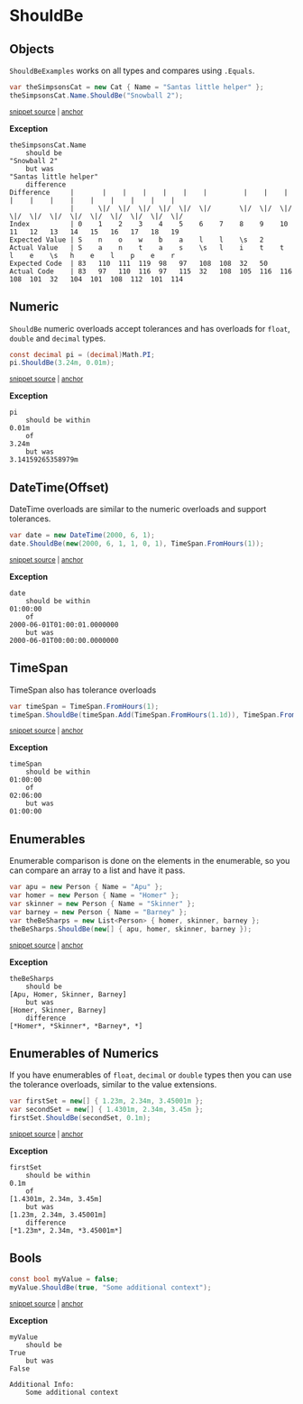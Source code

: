 # ShouldBe


## Objects

`ShouldBeExamples` works on all types and compares using `.Equals`.

<!-- snippet: ShouldBeObjects -->
<a id='eea0f4bf'></a>
```cs
var theSimpsonsCat = new Cat { Name = "Santas little helper" };
theSimpsonsCat.Name.ShouldBe("Snowball 2");
```
<sup><a href='/src/DocumentationExamples/ShouldBeExamples.cs#L23-L28' title='Snippet source file'>snippet source</a> | <a href='#eea0f4bf' title='Start of snippet'>anchor</a></sup>
<!-- endSnippet -->

**Exception**

<!-- include: ShouldBeExamples.Objects.exceptionText.approved.txt -->
```
theSimpsonsCat.Name
    should be
"Snowball 2"
    but was
"Santas little helper"
    difference
Difference     |       |    |    |    |    |    |         |    |    |    |    |    |    |    |    |    |    |    |   
               |      \|/  \|/  \|/  \|/  \|/  \|/       \|/  \|/  \|/  \|/  \|/  \|/  \|/  \|/  \|/  \|/  \|/  \|/  
Index          | 0    1    2    3    4    5    6    7    8    9    10   11   12   13   14   15   16   17   18   19   
Expected Value | S    n    o    w    b    a    l    l    \s   2                                                      
Actual Value   | S    a    n    t    a    s    \s   l    i    t    t    l    e    \s   h    e    l    p    e    r    
Expected Code  | 83   110  111  119  98   97   108  108  32   50                                                     
Actual Code    | 83   97   110  116  97   115  32   108  105  116  116  108  101  32   104  101  108  112  101  114  
```
<!-- endInclude -->


## Numeric

`ShouldBe` numeric overloads accept tolerances and has overloads for `float`, `double` and `decimal` types.

<!-- snippet: ShouldBeExamples.Numeric.codeSample.approved.cs -->
<a id='bd103524'></a>
```cs
const decimal pi = (decimal)Math.PI;
pi.ShouldBe(3.24m, 0.01m);
```
<sup><a href='/src/DocumentationExamples/CodeExamples/ShouldBeExamples.Numeric.codeSample.approved.cs#L1-L2' title='Snippet source file'>snippet source</a> | <a href='#bd103524' title='Start of snippet'>anchor</a></sup>
<!-- endSnippet -->

**Exception**

<!-- include: ShouldBeExamples.Numeric.exceptionText.approved.txt -->
```
pi
    should be within
0.01m
    of
3.24m
    but was
3.14159265358979m
```
<!-- endInclude -->


## DateTime(Offset)

DateTime overloads are similar to the numeric overloads and support tolerances.

<!-- snippet: ShouldBeExamples.DateTime.codeSample.approved.cs -->
<a id='c0877fef'></a>
```cs
var date = new DateTime(2000, 6, 1);
date.ShouldBe(new(2000, 6, 1, 1, 0, 1), TimeSpan.FromHours(1));
```
<sup><a href='/src/DocumentationExamples/CodeExamples/ShouldBeExamples.DateTime.codeSample.approved.cs#L1-L2' title='Snippet source file'>snippet source</a> | <a href='#c0877fef' title='Start of snippet'>anchor</a></sup>
<!-- endSnippet -->

**Exception**

<!-- include: ShouldBeExamples.DateTime.exceptionText.approved.txt -->
```
date
    should be within
01:00:00
    of
2000-06-01T01:00:01.0000000
    but was
2000-06-01T00:00:00.0000000
```
<!-- endInclude -->


## TimeSpan

TimeSpan also has tolerance overloads

<!-- snippet: ShouldBeExamples.TimeSpanExample.codeSample.approved.cs -->
<a id='0700c29d'></a>
```cs
var timeSpan = TimeSpan.FromHours(1);
timeSpan.ShouldBe(timeSpan.Add(TimeSpan.FromHours(1.1d)), TimeSpan.FromHours(1));
```
<sup><a href='/src/DocumentationExamples/CodeExamples/ShouldBeExamples.TimeSpanExample.codeSample.approved.cs#L1-L2' title='Snippet source file'>snippet source</a> | <a href='#0700c29d' title='Start of snippet'>anchor</a></sup>
<!-- endSnippet -->

**Exception**

<!-- include: ShouldBeExamples.TimeSpanExample.exceptionText.approved.txt -->
```
timeSpan
    should be within
01:00:00
    of
02:06:00
    but was
01:00:00
```
<!-- endInclude -->


## Enumerables

Enumerable comparison is done on the elements in the enumerable, so you can compare an array to a list and have it pass.

<!-- snippet: ShouldBeExamples.Enumerables.codeSample.approved.cs -->
<a id='72a1dd33'></a>
```cs
var apu = new Person { Name = "Apu" };
var homer = new Person { Name = "Homer" };
var skinner = new Person { Name = "Skinner" };
var barney = new Person { Name = "Barney" };
var theBeSharps = new List<Person> { homer, skinner, barney };
theBeSharps.ShouldBe(new[] { apu, homer, skinner, barney });
```
<sup><a href='/src/DocumentationExamples/CodeExamples/ShouldBeExamples.Enumerables.codeSample.approved.cs#L1-L6' title='Snippet source file'>snippet source</a> | <a href='#72a1dd33' title='Start of snippet'>anchor</a></sup>
<!-- endSnippet -->

**Exception**

<!-- include: ShouldBeExamples.Enumerables.exceptionText.approved.txt -->
```
theBeSharps
    should be
[Apu, Homer, Skinner, Barney]
    but was
[Homer, Skinner, Barney]
    difference
[*Homer*, *Skinner*, *Barney*, *]
```
<!-- endInclude -->


## Enumerables of Numerics

If you have enumerables of `float`, `decimal` or `double` types then you can use the tolerance overloads, similar to the value extensions.

<!-- snippet: ShouldBeExamples.EnumerablesOfNumerics.codeSample.approved.cs -->
<a id='3e83389c'></a>
```cs
var firstSet = new[] { 1.23m, 2.34m, 3.45001m };
var secondSet = new[] { 1.4301m, 2.34m, 3.45m };
firstSet.ShouldBe(secondSet, 0.1m);
```
<sup><a href='/src/DocumentationExamples/CodeExamples/ShouldBeExamples.EnumerablesOfNumerics.codeSample.approved.cs#L1-L3' title='Snippet source file'>snippet source</a> | <a href='#3e83389c' title='Start of snippet'>anchor</a></sup>
<!-- endSnippet -->

**Exception**

<!-- include: ShouldBeExamples.EnumerablesOfNumerics.exceptionText.approved.txt -->
```
firstSet
    should be within
0.1m
    of
[1.4301m, 2.34m, 3.45m]
    but was
[1.23m, 2.34m, 3.45001m]
    difference
[*1.23m*, 2.34m, *3.45001m*]
```
<!-- endInclude -->


## Bools

<!-- snippet: ShouldBeExamples.BooleanExample.codeSample.approved.cs -->
<a id='b79c0f55'></a>
```cs
const bool myValue = false;
myValue.ShouldBe(true, "Some additional context");
```
<sup><a href='/src/DocumentationExamples/CodeExamples/ShouldBeExamples.BooleanExample.codeSample.approved.cs#L1-L2' title='Snippet source file'>snippet source</a> | <a href='#b79c0f55' title='Start of snippet'>anchor</a></sup>
<!-- endSnippet -->

**Exception**

<!-- include: ShouldBeExamples.BooleanExample.exceptionText.approved.txt -->
```
myValue
    should be
True
    but was
False

Additional Info:
    Some additional context
```
<!-- endInclude -->
